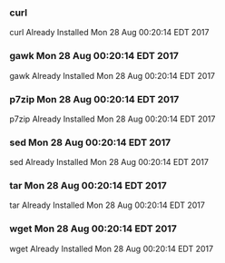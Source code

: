 ### curl 
curl Already Installed Mon 28 Aug 00:20:14 EDT 2017
### gawk Mon 28 Aug 00:20:14 EDT 2017
gawk Already Installed Mon 28 Aug 00:20:14 EDT 2017
### p7zip Mon 28 Aug 00:20:14 EDT 2017
p7zip Already Installed Mon 28 Aug 00:20:14 EDT 2017
### sed Mon 28 Aug 00:20:14 EDT 2017
sed Already Installed Mon 28 Aug 00:20:14 EDT 2017
### tar Mon 28 Aug 00:20:14 EDT 2017
tar Already Installed Mon 28 Aug 00:20:14 EDT 2017
### wget Mon 28 Aug 00:20:14 EDT 2017
wget Already Installed Mon 28 Aug 00:20:14 EDT 2017
